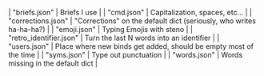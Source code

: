 | "briefs.json"           | Briefs I use                                                        |
| "cmd.json"              | Capitalization, spaces, etc...                                      |
| "corrections.json"      | "Corrections" on the default dict (seriously, who writes ha-ha-ha?) |
| "emoji.json"            | Typing Emojis with steno                                            |
| "retro_identifier.json" | Turn the last N words into an identifier                            |
| "users.json"            | Place where new binds get added, should be empty most of the time   |
| "syms.json"             | Type out punctuation                                                |
| "words.json"            | Words missing in the default dict                                   |
